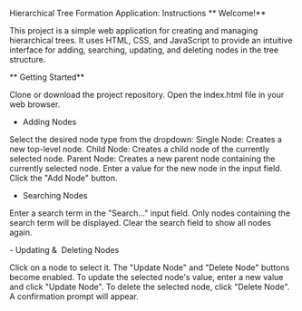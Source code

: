 
Hierarchical Tree Formation Application: Instructions
** Welcome!**

This project is a simple web application for creating and managing hierarchical trees. It uses HTML, CSS, and JavaScript to provide an intuitive interface for adding, searching, updating, and deleting nodes in the tree structure.

** Getting Started**

Clone or download the project repository.
Open the index.html file in your web browser.

- Adding Nodes

Select the desired node type from the dropdown:
Single Node: Creates a new top-level node.
Child Node: Creates a child node of the currently selected node.
Parent Node: Creates a new parent node containing the currently selected node.
Enter a value for the new node in the input field.
Click the "Add Node" button.

- Searching Nodes

Enter a search term in the "Search..." input field.
Only nodes containing the search term will be displayed.
Clear the search field to show all nodes again.

️- Updating & ️ Deleting Nodes

Click on a node to select it.
The "Update Node" and "Delete Node" buttons become enabled.
To update the selected node's value, enter a new value and click "Update Node".
To delete the selected node, click "Delete Node". A confirmation prompt will appear.
